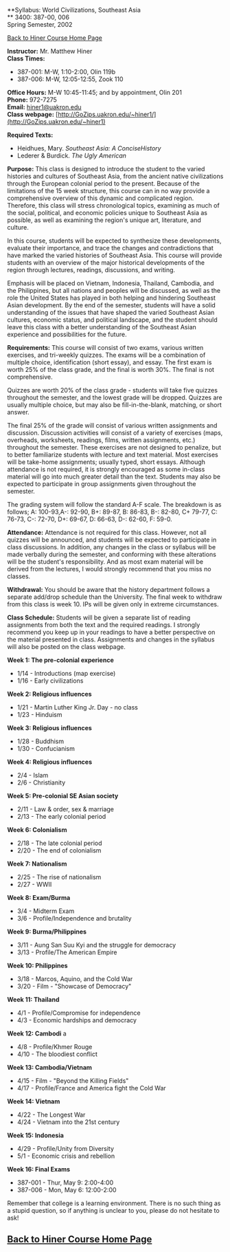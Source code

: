 **Syllabus: World Civilizations, Southeast Asia  
** 3400: 387-00, 006  
Spring Semester, 2002

[Back to Hiner Course Home Page](index.html)

**Instructor:** Mr. Matthew Hiner  
**Class Times:**

  * 387-001: M-W, 1:10-2:00, Olin 119b
  * 387-006: M-W, 12:05-12:55, Zook 110

**Office Hours:** M-W 10:45-11:45; and by appointment, Olin 201  
**Phone:** 972-7275  
**Email:** [hiner1@uakron.edu](mailto:hiner1@uakron.edu)  
**Class webpage:**
[http://GoZips.uakron.edu/~hiner1/](http://GoZips.uakron.edu/~hiner1)

**Required Texts:**

  * Heidhues, Mary. _Southeast Asia: A ConciseHistory_
  * Lederer & Burdick. _The Ugly American_ 



**Purpose:** This class is designed to introduce the student to the varied
histories and cultures of Southeast Asia, from the ancient native
civilizations through the European colonial period to the present. Because of
the limitations of the 15 week structure, this course can in no way provide a
comprehensive overview of this dynamic and complicated region. Therefore, this
class will stress chronological topics, examining as much of the social,
political, and economic policies unique to Southeast Asia as possible, as well
as examining the region's unique art, literature, and culture.

In this course, students will be expected to synthesize these developments,
evaluate their importance, and trace the changes and contradictions that have
marked the varied histories of Southeast Asia. This course will provide
students with an overview of the major historical developments of the region
through lectures, readings, discussions, and writing.

Emphasis will be placed on Vietnam, Indonesia, Thailand, Cambodia, and the
Philippines, but all nations and peoples will be discussed, as well as the
role the United States has played in both helping and hindering Southeast
Asian development. By the end of the semester, students will have a solid
understanding of the issues that have shaped the varied Southeast Asian
cultures, economic status, and political landscape, and the student should
leave this class with a better understanding of the Southeast Asian experience
and possibilities for the future.

**Requirements:** This course will consist of two exams, various written
exercises, and tri-weekly quizzes. The exams will be a combination of multiple
choice, identification (short essay), and essay. The first exam is worth 25%
of the class grade, and the final is worth 30%. The final is not
comprehensive.

Quizzes are worth 20% of the class grade - students will take five quizzes
throughout the semester, and the lowest grade will be dropped. Quizzes are
usually multiple choice, but may also be fill-in-the-blank, matching, or short
answer.

The final 25% of the grade will consist of various written assignments and
discussion. Discussion activities will consist of a variety of exercises
(maps, overheads, worksheets, readings, films, written assignments, etc.)
throughout the semester. These exercises are not designed to penalize, but to
better familiarize students with lecture and text material. Most exercises
will be take-home assignments; usually typed, short essays. Although
attendance is not required, it is strongly encouraged as some in-class
material will go into much greater detail than the text. Students may also be
expected to participate in group assignments given throughout the semester.

The grading system will follow the standard A-F scale. The breakdown is as
follows; A: 100-93,A-: 92-90, B+: 89-87, B: 86-83, B-: 82-80, C+ 79-77, C:
76-73, C-: 72-70, D+: 69-67, D: 66-63, D-: 62-60, F: 59-0.

**Attendance:** Attendance is not required for this class. However, not all
quizzes will be announced, and students will be expected to participate in
class discussions. In addition, any changes in the class or syllabus will be
made verbally during the semester, and conforming with these alterations will
be the student's responsibility. And as most exam material will be derived
from the lectures, I would strongly recommend that you miss no classes.

**Withdrawal:** You should be aware that the history department follows a
separate add/drop schedule than the University. The final week to withdraw
from this class is week 10. IPs will be given only in extreme circumstances.

**Class Schedule:** Students will be given a separate list of reading
assignments from both the text and the required readings. I strongly recommend
you keep up in your readings to have a better perspective on the material
presented in class. Assignments and changes in the syllabus will also be
posted on the class webpage.

  

**Week 1: The pre-colonial experience**

  * 1/14 - Introductions (map exercise)
  * 1/16 - Early civilizations

**Week 2: Religious influences**

  * 1/21 - Martin Luther King Jr. Day - no class
  * 1/23 - Hinduism

**Week 3: Religious influences**

  * 1/28 - Buddhism
  * 1/30 - Confucianism

**Week 4: Religious influences**

  * 2/4 - Islam
  * 2/6 - Christianity

**Week 5: Pre-colonial SE Asian society**

  * 2/11 - Law & order, sex & marriage
  * 2/13 - The early colonial period

**Week 6: Colonialism**

  * 2/18 - The late colonial period
  * 2/20 - The end of colonialism

**Week 7: Nationalism**

  * 2/25 - The rise of nationalism
  * 2/27 - WWII

**Week 8: Exam/Burma**

  * 3/4 - Midterm Exam
  * 3/6 - Profile/Independence and brutality

**Week 9: Burma/Philippines**

  * 3/11 - Aung San Suu Kyi and the struggle for democracy
  * 3/13 - Profile/The American Empire

**Week 10: Philippines**

  * 3/18 - Marcos, Aquino, and the Cold War
  * 3/20 - Film - "Showcase of Democracy"

**Week 11: Thailand**

  * 4/1 - Profile/Compromise for independence
  * 4/3 - Economic hardships and democracy

**Week 12: Cambodi** a

  * 4/8 - Profile/Khmer Rouge
  * 4/10 - The bloodiest conflict

**Week 13: Cambodia/Vietnam**

  * 4/15 - Film - "Beyond the Killing Fields"
  * 4/17 - Profile/France and America fight the Cold War

**Week 14: Vietnam**

  * 4/22 - The Longest War 
  * 4/24 - Vietnam into the 21st century

**Week 15: Indonesia**

  * 4/29 - Profile/Unity from Diversity
  * 5/1 - Economic crisis and rebellion

**Week 16: Final Exams**

  * 387-001 - Thur, May 9: 2:00-4:00
  * 387-006 - Mon, May 6: 12:00-2:00

Remember that college is a learning environment. There is no such thing as a
stupid question, so if anything is unclear to you, please do not hesitate to
ask!

[Back to Hiner Course Home Page](index.html)  
---

